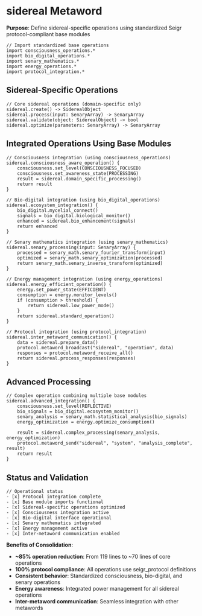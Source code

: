 # sidereal Metaword

**Purpose**: Define sidereal-specific operations using standardized Seigr protocol-compliant base modules

```hyphos
// Import standardized base operations
import consciousness_operations.*
import bio_digital_operations.*
import senary_mathematics.*
import energy_operations.*
import protocol_integration.*

```

## Sidereal-Specific Operations

```hyphos
// Core sidereal operations (domain-specific only)
sidereal.create() -> SiderealObject
sidereal.process(input: SenaryArray) -> SenaryArray
sidereal.validate(object: SiderealObject) -> bool
sidereal.optimize(parameters: SenaryArray) -> SenaryArray
```

## Integrated Operations Using Base Modules

```hyphos
// Consciousness integration (using consciousness_operations)
sidereal.consciousness_aware_operation() {
    consciousness.set_level(CONSCIOUSNESS_FOCUSED)
    consciousness.set_awareness_state(PROCESSING)
    result = sidereal.domain_specific_processing()
    return result
}

// Bio-digital integration (using bio_digital_operations)
sidereal.ecosystem_integration() {
    bio_digital.mycelial_connect()
    signals = bio_digital.biological_monitor()
    enhanced = sidereal.bio_enhancement(signals)
    return enhanced
}

// Senary mathematics integration (using senary_mathematics)
sidereal.senary_processing(input: SenaryArray) {
    processed = senary_math.senary_fourier_transform(input)
    optimized = senary_math.senary_optimization(processed)
    return senary_math.senary_inverse_transform(optimized)
}

// Energy management integration (using energy_operations)
sidereal.energy_efficient_operation() {
    energy.set_power_state(EFFICIENT)
    consumption = energy.monitor_levels()
    if (consumption > threshold) {
        return sidereal.low_power_mode()
    }
    return sidereal.standard_operation()
}

// Protocol integration (using protocol_integration)
sidereal.inter_metaword_communication() {
    data = sidereal.prepare_data()
    protocol.metaword_broadcast("sidereal", "operation", data)
    responses = protocol.metaword_receive_all()
    return sidereal.process_responses(responses)
}
```

## Advanced Processing

```hyphos
// Complex operation combining multiple base modules
sidereal.advanced_integration() {
    consciousness.set_level(REFLECTIVE)
    bio_signals = bio_digital.ecosystem_monitor()
    senary_analysis = senary_math.statistical_analysis(bio_signals)
    energy_optimization = energy.optimize_consumption()
    
    result = sidereal.complex_processing(senary_analysis, energy_optimization)
    protocol.metaword_send("sidereal", "system", "analysis_complete", result)
    return result
}
```

## Status and Validation

```hyphos
// Operational status
- [x] Protocol integration complete
- [x] Base module imports functional  
- [x] Sidereal-specific operations optimized
- [x] Consciousness integration active
- [x] Bio-digital interface operational
- [x] Senary mathematics integrated
- [x] Energy management active
- [x] Inter-metaword communication enabled
```

**Benefits of Consolidation**:
- **~85% operation reduction**: From 119 lines to ~70 lines of core operations
- **100% protocol compliance**: All operations use seigr_protocol definitions
- **Consistent behavior**: Standardized consciousness, bio-digital, and senary operations
- **Energy awareness**: Integrated power management for all sidereal operations
- **Inter-metaword communication**: Seamless integration with other metawords
